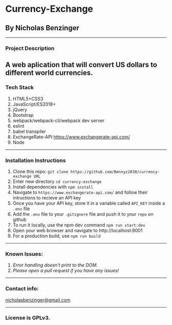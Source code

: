 # Currency-Exchange

## By Nicholas Benzinger

---

### Project Description

## A web aplication that will convert US dollars to different world currencies.

### Tech Stack

1. HTML5+CSS3
2. JavaScript/ES2018+
3. jQuery
4. Bootstrap
5. webpack/webpack-cli/webpack dev server
6. eslint
7. babel transpiler
8. ExchangeRate-API https://www.exchangerate-api.com/
9. Node

---

### Installation Instructions

1. Clone this repo: `git clone https://github.com/Bennyz2030/currency-exchange URL`
2. Enter new directory `cd currency-exchange`
3. Install dependencies with `npm install`
4. Navigate to `https://www.exchangerate-api.com/` and follow their intructions to recieve an API key
5. Once you have your API key, store it in a variable called `API_KEY` inside a `.env` file
6. Add the `.env` file to your `.gitignore` file and push it to your `repo` on github
7. To run it locally, use the npm dev command `npm run start:dev`
8. Open your web browser and navigate to http://localhost:9001
9. For a production build, use `npm run build`

---

### Known Issues:

1. _Error handling doesn't print to the DOM._
2. _Please open a pull request if you have any issues!_

---

### Contact info:

nicholasbenzinger@gmail.com

---

### License is GPLv3.


